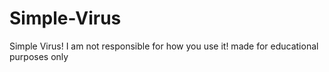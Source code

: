 # Simple-Virus
Simple Virus! I am not responsible for how you use it! made for educational purposes only
